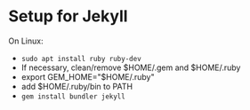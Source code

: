 # Setup for Jekyll

On Linux:

* `sudo apt install ruby ruby-dev`
* If necessary, clean/remove $HOME/.gem and $HOME/.ruby
* export GEM_HOME="$HOME/.ruby"
* add $HOME/.ruby/bin to PATH
* `gem install bundler jekyll`
